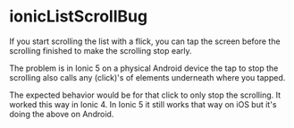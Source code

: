 # ionicListScrollBug

If you start scrolling the list with a flick, you can tap the screen before the scrolling finished to make the scrolling stop early.

The problem is in Ionic 5 on a physical Android device the tap to stop the scrolling also calls any (click)'s of elements underneath where you tapped.

The expected behavior would be for that click to only stop the scrolling. It worked this way in Ionic 4. In Ionic 5 it still works that way on iOS but it's doing the above on Android.
